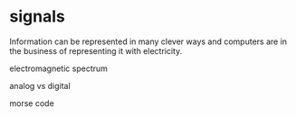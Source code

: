 # signals

Information can be represented in many clever ways and computers are in the business of representing it with electricity.

electromagnetic spectrum

analog vs digital

morse code